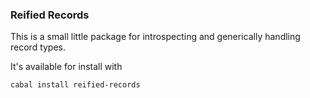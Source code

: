 ### Reified Records
This is a small little package for introspecting and generically
handling record types.

It's available for install with

    cabal install reified-records
